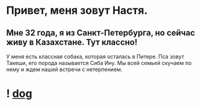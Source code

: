 # Привет, меня зовут Настя.

Мне 32 года, я из Санкт-Петербурга, но сейчас живу в Казахстане. Тут классно!
---
У меня есть классная собака, которая осталась в Питере. Пса зовут Такеши, его порода называется Сиба Ину. Мы всей семьей скучаем по нему и ждем нашей встречи с нетерпением.
# ! [dog](img/photo_2021-05-27_21-05-34.jpg)